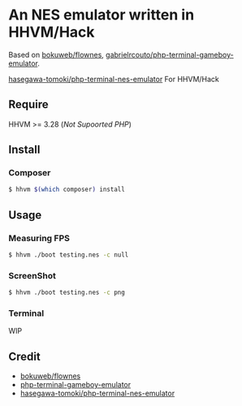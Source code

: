 # An NES emulator written in HHVM/Hack

Based on [bokuweb/flownes](https://github.com/bokuweb/flownes), [gabrielrcouto/php-terminal-gameboy-emulator](https://github.com/gabrielrcouto/php-terminal-gameboy-emulator).

[hasegawa-tomoki/php-terminal-nes-emulator](https://github.com/hasegawa-tomoki/php-terminal-nes-emulator) For HHVM/Hack

## Require

HHVM >= 3.28 (*Not Supoorted PHP*)

## Install

### Composer

```bash
$ hhvm $(which composer) install
```

## Usage

### Measuring FPS

```bash
$ hhvm ./boot testing.nes -c null
```

### ScreenShot

```bash
$ hhvm ./boot testing.nes -c png
```

### Terminal

WIP

## Credit

- [bokuweb/flownes](https://github.com/bokuweb/flownes)
- [php-terminal-gameboy-emulator](https://github.com/gabrielrcouto/php-terminal-gameboy-emulator)  
- [hasegawa-tomoki/php-terminal-nes-emulator](https://github.com/hasegawa-tomoki/php-terminal-nes-emulator)
